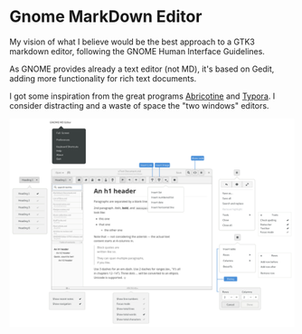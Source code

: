 # Gnome MarkDown Editor

My vision of what I believe would be the best approach to a GTK3 markdown editor, following the GNOME Human Interface Guidelines.

As GNOME provides already a text editor (not MD), it's based on Gedit, adding more functionality for rich text documents.

I got some inspiration from the great programs [Abricotine](http://abricotine.brrd.fr) and [Typora](https://typora.io). I consider distracting and a waste of space the "two windows" editors. 

![alt text](https://github.com/gnacho/Gnome-MD/blob/master/Main_Screen.png)


